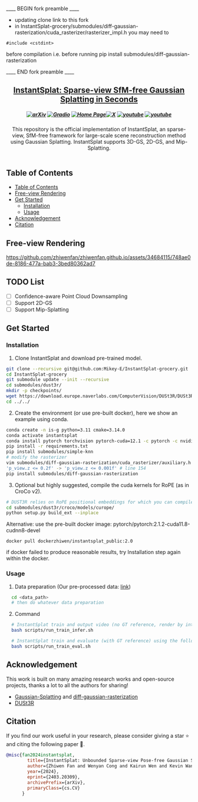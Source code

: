 ____ BEGIN fork preamble ____

- updating clone link to this fork
- in InstantSplat-grocery/submodules/diff-gaussian-rasterization/cuda_rasterizer/rasterizer_impl.h
you may need to
```
#include <cstdint>
```
before compilation i.e. before running pip install submodules/diff-gaussian-rasterization

____ END fork preamble ____


<h2 align="center"> <a href="https://arxiv.org/abs/2403.20309">InstantSplat: Sparse-view SfM-free <a href="https://arxiv.org/abs/2403.20309"> Gaussian Splatting in Seconds </a>

<h5 align="center">

[![arXiv](https://img.shields.io/badge/Arxiv-2403.20309-b31b1b.svg?logo=arXiv)](https://arxiv.org/abs/2403.20309) [![Gradio](https://img.shields.io/badge/%F0%9F%A4%97%20Hugging%20Face-Spaces-blue)](https://huggingface.co/spaces/kairunwen/InstantSplat) 
[![Home Page](https://img.shields.io/badge/Project-Website-green.svg)](https://instantsplat.github.io/)[![X](https://img.shields.io/badge/-Twitter@Zhiwen%20Fan%20-black?logo=twitter&logoColor=1D9BF0)](https://x.com/WayneINR/status/1774625288434995219)  [![youtube](https://img.shields.io/badge/Demo_Video-E33122?logo=Youtube)](https://youtu.be/fxf_ypd7eD8) [![youtube](https://img.shields.io/badge/Tutorial_Video-E33122?logo=Youtube)](https://www.youtube.com/watch?v=JdfrG89iPOA&t=347s)
</h5>

<div align="center">
This repository is the official implementation of InstantSplat, an sparse-view, SfM-free framework for large-scale scene reconstruction method using Gaussian Splatting.
InstantSplat supports 3D-GS, 2D-GS, and Mip-Splatting.
</div>
<br>

## Table of Contents

- [Table of Contents](#table-of-contents)
- [Free-view Rendering](#free-view-rendering)
- [Get Started](#get-started)
  - [Installation](#installation)
  - [Usage](#usage)
- [Acknowledgement](#acknowledgement)
- [Citation](#citation)


## Free-view Rendering
https://github.com/zhiwenfan/zhiwenfan.github.io/assets/34684115/748ae0de-8186-477a-bab3-3bed80362ad7

## TODO List
- [ ] Confidence-aware Point Cloud Downsampling
- [ ] Support 2D-GS
- [ ] Support Mip-Splatting

## Get Started

### Installation
1. Clone InstantSplat and download pre-trained model.
```bash
git clone --recursive git@github.com:Mikey-E/InstantSplat-grocery.git
cd InstantSplat-grocery
git submodule update --init --recursive
cd submodules/dust3r/
mkdir -p checkpoints/
wget https://download.europe.naverlabs.com/ComputerVision/DUSt3R/DUSt3R_ViTLarge_BaseDecoder_512_dpt.pth -P checkpoints/
cd ../../
```

2. Create the environment (or use pre-built docker), here we show an example using conda.
```bash
conda create -n is-g python=3.11 cmake=3.14.0
conda activate instantsplat
conda install pytorch torchvision pytorch-cuda=12.1 -c pytorch -c nvidia  # use the correct version of cuda for your system
pip install -r requirements.txt
pip install submodules/simple-knn
# modify the rasterizer
vim submodules/diff-gaussian-rasterization/cuda_rasterizer/auxiliary.h
'p_view.z <= 0.2f' -> 'p_view.z <= 0.001f' # line 154
pip install submodules/diff-gaussian-rasterization
```

3. Optional but highly suggested, compile the cuda kernels for RoPE (as in CroCo v2).
```bash
# DUST3R relies on RoPE positional embeddings for which you can compile some cuda kernels for faster runtime.
cd submodules/dust3r/croco/models/curope/
python setup.py build_ext --inplace
```

Alternative: use the pre-built docker image: pytorch/pytorch:2.1.2-cuda11.8-cudnn8-devel
```
docker pull dockerzhiwen/instantsplat_public:2.0
```
if docker failed to produce reasonable results, try Installation step again within the docker.

### Usage
1. Data preparation (Our pre-processed data: [link](https://drive.google.com/file/d/1Z17tIgufz7-eZ-W0md_jUlxq89CD1e5s/view))
```bash
  cd <data_path>
  # then do whatever data preparation
```

2. Command
```bash
  # InstantSplat train and output video (no GT reference, render by interpolation) using the following command.
  bash scripts/run_train_infer.sh

  # InstantSplat train and evaluate (with GT reference) using the following command.
  bash scripts/run_train_eval.sh
```

## Acknowledgement

This work is built on many amazing research works and open-source projects, thanks a lot to all the authors for sharing!

- [Gaussian-Splatting](https://github.com/graphdeco-inria/gaussian-splatting) and [diff-gaussian-rasterization](https://github.com/graphdeco-inria/diff-gaussian-rasterization)
- [DUSt3R](https://github.com/naver/dust3r)

## Citation
If you find our work useful in your research, please consider giving a star :star: and citing the following paper :pencil:.

```bibTeX
@misc{fan2024instantsplat,
        title={InstantSplat: Unbounded Sparse-view Pose-free Gaussian Splatting in 40 Seconds},
        author={Zhiwen Fan and Wenyan Cong and Kairun Wen and Kevin Wang and Jian Zhang and Xinghao Ding and Danfei Xu and Boris Ivanovic and Marco Pavone and Georgios Pavlakos and Zhangyang Wang and Yue Wang},
        year={2024},
        eprint={2403.20309},
        archivePrefix={arXiv},
        primaryClass={cs.CV}
      }
```

